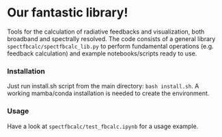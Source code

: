 # Our fantastic library!

Tools for the calculation of radiative feedbacks and visualization, both broadband and spectrally resolved. The code consists of a general library `spectfbcalc/spectfbcalc_lib.py` to perform fundamental operations (e.g. feedback calculation) and example notebooks/scripts ready to use.

### Installation

Just run install.sh script from the main directory: `bash install.sh`. A working mamba/conda installation is needed to create the environment.

### Usage

Have a look at `spectfbcalc/test_fbcalc.ipynb` for a usage example.